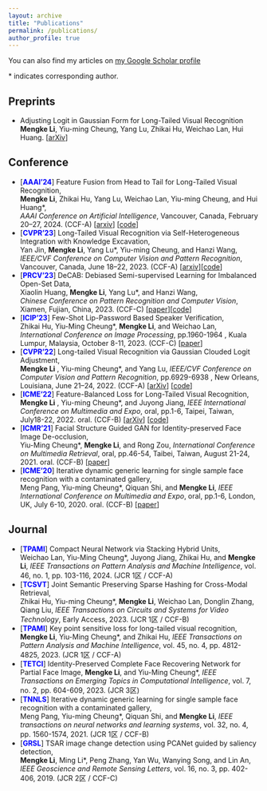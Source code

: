 ```yaml
---
layout: archive
title: "Publications"
permalink: /publications/
author_profile: true
---
```


You can also find my articles on [my Google Scholar profile](https://scholar.google.com/citations?user=0N26QgMAAAAJ&hl=zh-CN)

\* indicates corresponding author.

## Preprints
- Adjusting Logit in Gaussian Form for Long-Tailed Visual Recognition  
**Mengke Li**, Yiu-ming Cheung, Yang Lu, Zhikai Hu, Weichao Lan, Hui Huang. \[[arXiv](https://arxiv.org/abs/2305.10648)\]

## Conference
- [<span style="color:blue">**AAAI’24**</span>] Feature Fusion from Head to Tail for Long-Tailed Visual Recognition,  
  **Mengke Li**, Zhikai Hu, Yang Lu, Weichao Lan, Yiu-ming Cheung, and Hui Huang\*,  
  _AAAI Conference on Artificial Intelligence_, Vancouver, Canada, February 20–27, 2024. (CCF-A) \[[arxiv](https://arxiv.org/abs/2306.06963)\] \[[code](https://github.com/Keke921/H2T)\]
- [<span style="color:blue">**CVPR’23**</span>] Long-Tailed Visual Recognition via Self-Heterogeneous Integration with Knowledge Excavation,  
  Yan Jin, **Mengke Li**, Yang Lu\*, Yiu-ming Cheung, and Hanzi Wang,  
  _IEEE/CVF Conference on Computer Vision and Pattern Recognition_, Vancouver, Canada, June 18–22, 2023. (CCF-A) \[[arxiv](https://arxiv.org/abs/2304.01279)\]\[[code](https://github.com/jinyan-06/SHIKE)\]
- [<span style="color:blue">**PRCV’23**</span>] DeCAB: Debiased Semi-supervised Learning for Imbalanced Open-Set Data,  
  Xiaolin Huang, **Mengke Li**, Yang Lu\*, and Hanzi Wang,  
  _Chinese Conference on Pattern Recognition and Computer Vision_, Xiamen, Fujian, China, 2023. (CCF-C) \[[paper](https://keke921.github.io/files/2023-11-26-XLHuang-DeCAB.pdf)\]\[[code](ttps://github.com/xlhuang132/decab)\]
- [<span style="color:blue">**ICIP’23**</span>] Few-Shot Lip-Password Based Speaker Verification,  
  Zhikai Hu, Yiu-Ming Cheung\*, **Mengke Li**, and Weichao Lan,
  _International Conference on Image Processing_, pp.1960-1964 , Kuala Lumpur, Malaysia, October 8-11, 2023. (CCF-C) \[[paper](https://www.comp.hkbu.edu.hk/~ymc/papers/conference/ICIP23-publication-version.pdf)\] 
- [<span style="color:blue">**CVPR’22**</span>] Long-tailed Visual Recognition via Gaussian Clouded Logit Adjustment,  
  **Mengke Li** , Yiu-ming Cheung\*, and Yang Lu, 
  _IEEE/CVF Conference on Computer Vision and Pattern Recognition_, pp.6929-6938 , New Orleans, Louisiana, June 21–24, 2022. (CCF-A) \[[arXiv](https://arxiv.org/abs/2305.11733)\] \[[code](https://github.com/Keke921/GCLLoss)\]
- [<span style="color:blue">**ICME’22**</span>] Feature-Balanced Loss for Long-Tailed Visual Recognition,  
  **Mengke Li** , Yiu-ming Cheung\*, and Juyong Jiang, 
  _IEEE International Conference on Multimedia and Expo_, oral, pp.1-6, Taipei, Taiwan, July18-22, 2022. oral. (CCF-B) \[[arXiv](https://arxiv.org/pdf/2305.10772.pdf)\] \[[code]( https://github.com/juyongjiang/FBL)\]
- [<span style="color:blue">**ICMR’21**</span>] Facial Structure Guided GAN for Identity-preserved Face Image De-occlusion,  
  Yiu-Ming Cheung\*, **Mengke Li**, and Rong Zou, 
  _International Conference on Multimedia Retrieval_, oral, pp.46-54, Taibei, Taiwan, August 21-24, 2021. oral. (CCF-B) \[[paper](https://www.comp.hkbu.edu.hk/~ymc/papers/conference/ICMR21-publication-version.pdf)\]  
- [<span style="color:blue">**ICME’20**</span>] Iterative dynamic generic learning for single sample face recognition with a contaminated gallery,  
  Meng Pang, Yiu-ming Cheung\*, Qiquan Shi, and **Mengke Li**,
  _IEEE International Conference on Multimedia and Expo_, oral, pp.1-6, London, UK, July 6-10, 2020. oral. (CCF-B) \[[paper](https://www.comp.hkbu.edu.hk/~ymc/papers/conference/ICME20-publication-version.pdf)\] 

  
  
## Journal
- [<span style="color:blue">**TPAMI**</span>] Compact Neural Network via Stacking Hybrid Units,  
Weichao Lan, Yiu-Ming Cheung\*, Juyong Jiang, Zhikai Hu, and **Mengke Li**, 
_IEEE Transactions on Pattern Analysis and Machine Intelligence_, vol. 46, no. 1, pp. 103-116, 2024. (JCR 1区 / CCF-A)
- [<span style="color:blue">**TCSVT**</span>] Joint Semantic Preserving Sparse Hashing for Cross-Modal Retrieval,  
Zhikai Hu, Yiu-ming Cheung\*, **Mengke Li**, Weichao Lan, Donglin Zhang, Qiang Liu,
_IEEE Transactions on Circuits and Systems for Video Technology_, Early Access, 2023. (JCR 1区 / CCF-B) 
- [<span style="color:blue">**TPAMI**</span>] Key point sensitive loss for long-tailed visual recognition,  
**Mengke Li**, Yiu-Ming Cheung\*, and Zhikai Hu,
_IEEE Transactions on Pattern Analysis and Machine Intelligence_, vol. 45, no. 4, pp. 4812-4825, 2023. (JCR 1区 / CCF-A)
- [<span style="color:blue">**TETCI**</span>] Identity-Preserved Complete Face Recovering Network for Partial Face Image, 
**Mengke Li**, and Yiu-Ming Cheung\*,
_IEEE Transactions on Emerging Topics in Computational Intelligence_, vol. 7, no. 2, pp. 604-609, 2023. (JCR 3区)
- [<span style="color:blue">**TNNLS**</span>] Iterative dynamic generic learning for single sample face recognition with a contaminated gallery,  
  Meng Pang, Yiu-ming Cheung\*, Qiquan Shi, and **Mengke Li**,
  _IEEE transactions on neural networks and learning systems_, vol. 32, no. 4, pp. 1560-1574, 2021. (JCR 1区 / CCF-B)
- [<span style="color:blue">**GRSL**</span>] TSAR image change detection using PCANet guided by saliency detection,  
  **Mengke Li**, Ming Li\*, Peng Zhang, Yan Wu, Wanying Song, and Lin An,  
  _IEEE Geoscience and Remote Sensing Letters_, vol. 16, no. 3, pp. 402-406, 2019. (JCR 2区 / CCF-C)
